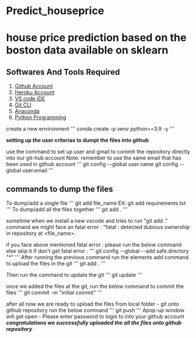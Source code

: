 # Predict_houseprice 
# house price prediction based on the boston data available on sklearn

## Softwares And Tools Required 
1. [Github Account](https://github.com)
2. [Heroku Account](https://signup.heroku.com/)
3. [VS code IDE](https://code.visualstudio.com/)
4. [Git CLI](https://git-scm.com/download/win)
5. [Anaconda](https://www.anaconda.com/products/distribution)
6. [Python Programming](https://www.tutorialgateway.org/python-programming-examples/)

create a new environment
'''
conda create -p venv python==3.9 -y
'''


**setting up the user criterias to dumpt the files into github**

use the command to set up user and gmail to commit the repository directly into our git-hub account
Note: remember to use the same email that has been used in github account
'''
git config --global user.name 
git config --global user.email
'''
## commands to dump the files 
To dump/add a single file
'''
git add file_name  EX: git add requirements.txt
'''
To dump/add all the files together
'''
git add .
'''

sometime when we install a new vscode and tries to run "git add ." command we might face an fatal error : "fatal : detected dubious ownership in repository at <file_name>.

if you face above mentioned fatal error : please run the below command else skip it if don't get fatal error :
'''
git config --global --add safe.drectory "*"
'''
After running the previous command run the elements add command to upload the files in the git
'''
git add .
'''

Then run the command to update the git 
'''
git update
'''

once we added the files at the git, run the below command to commit the files 
'''
git commit -m "initial commit"
'''

after all now we are ready to upload the files from local folder - git onto github repository
run the below command 
'''
git push
'''
Apop-up window will get open - Please enter password to login to into your github account 
***congratulations we successfully uploaded the all the files onto github repository***
